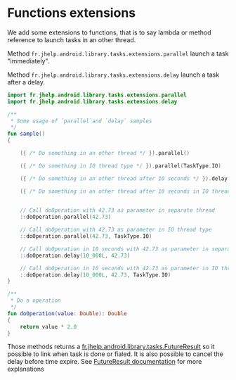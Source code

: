 # Functions extensions

We add some extensions to functions, that is to say lambda or method reference to launch tasks in an
other thread.

Method `fr.jhelp.android.library.tasks.extensions.parallel` launch a task "immediately".

Method `fr.jhelp.android.library.tasks.extensions.delay` launch a task after a delay.

```kotlin
import fr.jhelp.android.library.tasks.extensions.parallel
import fr.jhelp.android.library.tasks.extensions.delay

/**
 * Some usage of `parallel`and `delay` samples
 */
fun sample()
{

    ({ /* Do something in an other thread */ }).parallel()

    ({ /* Do something in IO thread type */ }).parallel(TaskType.IO)

    ({ /* Do something in an other thread after 10 seconds */ }).delay(10_000L)

    ({ /* Do something in an other thread after 10 seconds in IO thread type */ }).delay(10_000L,
                                                                                         TaskType.IO)

    // Call doOperation with 42.73 as parameter in separate thread
    ::doOperation.parallel(42.73)

    // Call doOperation with 42.73 as parameter in IO thread type
    ::doOperation.parallel(42.73, TaskType.IO)

    // Call doOperation in 10 seconds with 42.73 as parameter in separate thread
    ::doOperation.delay(10_000L, 42.73)

    // Call doOperation in 10 seconds with 42.73 as parameter in IO thread type
    ::doOperation.delay(10_000L, 42.73, TaskType.IO)
}

/**
 * Do a operation
 */
fun doOperation(value: Double): Double
{
    return value * 2.0
}
```

Those methods returns
a [fr.jhelp.android.library.tasks.FutureResult](../../../src/main/java/fr/jhelp/android/library/tasks/future/FutureResult.kt)
so it possible to link when task is done or fialed. It is also possible to cancel the delay before
time expire.
See [FutureResult documentation](../future/FutureResult.md) for more explanations
~~~~
